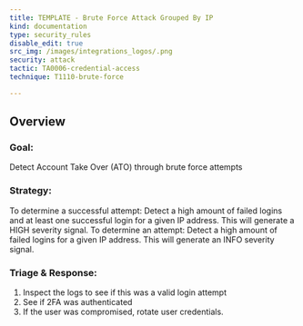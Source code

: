 ```yaml
---
title: TEMPLATE - Brute Force Attack Grouped By IP
kind: documentation
type: security_rules
disable_edit: true
src_img: /images/integrations_logos/.png
security: attack
tactic: TA0006-credential-access
technique: T1110-brute-force

---
```


## Overview

### **Goal:**
Detect Account Take Over (ATO) through brute force attempts

### **Strategy:**
To determine a successful attempt: Detect a high amount of failed logins and at least one successful login for a given IP address. This will generate a HIGH severity signal.
To determine an attempt: Detect a high amount of failed logins for a given IP address. This will generate an INFO severity signal.

### **Triage & Response:**
1. Inspect the logs to see if this was a valid login attempt
2. See if 2FA was authenticated
3. If the user was compromised, rotate user credentials.